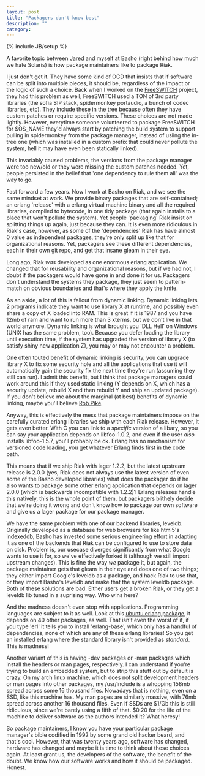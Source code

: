 ```yaml
---
layout: post
title: "Packagers don't know best"
description: ""
category: 
---
```

{% include JB/setup %}

A favorite topic between [Jared](https://github.com/jaredmorrow) and myself at
Basho (right behind how much we hate Solaris) is how package maintainers like to
package Riak.

I just don't get it. They have some kind of OCD that insists that if software
can be split into multiple pieces, it should be, regardless of the impact or the
logic of such a choice. Back when I worked on the
[FreeSWITCH](http://freeswitch.org) project, they had
this problem as well; FreeSWITCH used a TON of 3rd party libraries (the sofia
SIP stack, spidermonkey portaudio, a bunch of codec libraries, etc). They
include these in the tree because often they have custom patches or require
specific versions. These choices are not made lightly. However, everytime
someone volunteered to package FreeSWITCH for $OS_NAME they'd always start
by patching the build system to support pulling in spidermonkey from the package
manager, instead of usiing the in-tree one (which was installed in a custom
prefix that could never pollute the system, hell it may have even been
statically linked).

This invariably caused problems, the versions from the package manager were too
new/old or they were missing the custom patches needed. Yet, people persisted in
the belief that 'one dependency to rule them all' was the way to go.

Fast forward a few years. Now I work at Basho on Riak, and we see the same
mindset at work. We provide binary packages that are self-contained; an erlang
'release' with a erlang virtual machine binary and all the required libraries,
compiled to bytecode, in one tidy package (that again installs to a place that
won't pollute the system). Yet people 'packaging' Riak insist on splitting
things up again, just because they can. It is even more ridiculous in Riak's
case, however, as some of the 'dependencies' Riak has have almost 0 value as
independent packages, they're only split up like that for organizational
reasons. Yet, packagers see these different dependencies, each in their own git
repo, and get that insane gleam in their eye.

Long ago, Riak *was* developed as one enormous erlang application. We changed
that for reusability and organizational reasons, but if we had not, I doubt if
the packagers would have gone in and done it for us. Packagers don't understand
the systems they package, they just seem to pattern-match on obvious boundaries
and that's where they apply the knife.

As an aside, a lot of this is fallout from dynamic linking. Dynamic linking lets
2 programs indicate they want to use library X at runtime, and possibly even
share a copy of X loaded into RAM. This is great if it is 1987 and you have 12mb
of ram and want to run more than 3 xterms, but we don't live in that world
anymore. Dynamic linking is what brought you 'DLL Hell' on Windows (UNIX has the
same problem, too). Because you defer loading the library until execution time,
if the system has upgraded the version of library X (to satisfy shiny new 
application Z), you may or may not encounter a problem.

One often touted benefit of dynamic linking is security, you can upgrade library
X to fix some security hole and all the applications that use it will
automatically gain the security fix the next time they're run (assuming they
still can run). I admit this benefit, but I think that package managers could
work around this if they used static linking (Y depends on X, which has a
security update, rebuild X and then rebuild Y and ship an updated package). If
you don't believe me about the marginal (at best) benefits of dynamic linking,
maybe you'll believe [Rob
Pike](http://harmful.cat-v.org/software/dynamic-linking/).

Anyway, this is effectively the mess that package maintainers impose on the
carefully curated erlang libraries we ship with each Riak release. However, it
gets even better. With C you can link to a *specific* version of a libary, so
you can say your application depends on libfoo-1.0.2, and even if the user
*also* installs libfoo-1.5.7, you'll probably be ok. Erlang has no mechanism for
versioned code loading, you get whatever Erlang finds first in the code path.

This means that if we ship Riak with lager 1.2.2, but the latest upstream
release is 2.0.0 (yes, Riak does not always use the latest version of even some
of the Basho developed libraries) what does the packager do if he also wants to
package some other erlang application that depends on lager 2.0.0 (which is
backwards incompatible with 1.2.2)? Erlang releases handle this natively, this
is the whole point of them, but packagers blithely decide that we're doing it
wrong and don't know how to package our own software and give us a lager package
for our package manager.

We have the same problem with one of our backend libraries, leveldb. Originally
developed as a database for web browsers for like html5's indexeddb, Basho has
invested some serious engineering effort in adapting it as one of the backends
that Riak can be configured to use to store data on disk. Problem is, our
usecase diverges significantly from what Google wants to use it for, so we've
effectively forked it (although we still import upstream changes). This is fine
the way *we* package it, but again, the package maintainer gets that gleam in
their eye and does one of two things; they either import Google's leveldb as a
package, and hack Riak to use that, or they import Basho's leveldb and make that
the system leveldb package. Both of these solutions are bad. Either users get a
broken Riak, or they get a leveldb lib tuned in a suprising way. Who wins here?

And the madness doesn't even stop with applications. Programming languages are
subject to it as well. Look at this [ubuntu erlang
package](http://packages.ubuntu.com/lucid/erlang), it depends on 40 other
packages, as well. That isn't even the worst of it, if you type 'erl' it tells
you to install 'erlang-base', which only has a handful of dependencies, none of
which are any of these erlang libraries! So you get an installed erlang where
the standard library isn't provided as *standard*. This is madness!

Another variant of this is having -dev packages or -man packages which install
the headers or man pages, respectively. I can understand if you're trying to
build an embedded system, but to strip this stuff out by default is crazy. On my
arch linux machine, which does not split development headers or man pages into
other packages, my /usr/include is a whopping 158mb spread across some 16
thousand files. Nowadays that is nothing, even on a SSD, like this machine has.
My man pages are similarly massive, with 76mb spread across another 16 thousand
files. Even if SSDs are $1/Gb this is still ridiculous, since we're barely using
a fifth of that. $0.20 for the life of the machine to deliver software as the
authors intended it? What heresy!

So package maintainers, I know you have your particular package manager's bible
codified in 1992 by some grand old hacker beard, and that's cool. However, that
was twenty years ago, software has changed, hardware has changed and maybe it is
time to think about these choices again. At least grant us, the developers of the
software, the benefit of the doubt. We know how our software works and how it
should be packaged. Honest.
